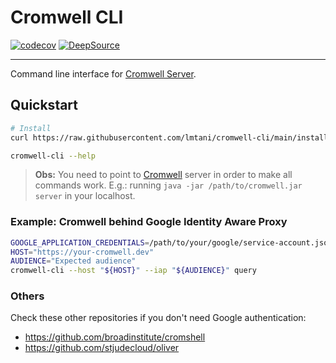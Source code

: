 # Cromwell CLI

[![codecov](https://codecov.io/gh/lmtani/cromwell-cli/branch/main/graph/badge.svg?token=IZHS203UA7)](https://codecov.io/gh/lmtani/cromwell-cli)
 [![DeepSource](https://deepsource.io/gh/lmtani/cromwell-cli.svg/?label=active+issues&show_trend=true&token=AqgzwJfwaA6RBPpVTGK11it0)](https://deepsource.io/gh/lmtani/cromwell-cli/?ref=repository-badge)

---

Command line interface for [Cromwell Server](https://cromwell.readthedocs.io/en/stable/).

## Quickstart

```bash
# Install
curl https://raw.githubusercontent.com/lmtani/cromwell-cli/main/install.sh | bash

cromwell-cli --help
```

> **Obs:** You need to point to [Cromwell](https://github.com/broadinstitute/cromwell) server in order to make all commands work. E.g.: running `java -jar /path/to/cromwell.jar server` in your localhost.

### Example: Cromwell behind Google Identity Aware Proxy

```bash
GOOGLE_APPLICATION_CREDENTIALS=/path/to/your/google/service-account.json
HOST="https://your-cromwell.dev"
AUDIENCE="Expected audience"
cromwell-cli --host "${HOST}" --iap "${AUDIENCE}" query
```

### Others

Check these other repositories if you don't need Google authentication:

- https://github.com/broadinstitute/cromshell
- https://github.com/stjudecloud/oliver
